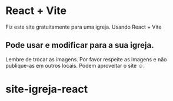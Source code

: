 # React + Vite

Fiz este site gratuitamente para uma igreja.
Usando React + Vite

## Pode usar e modificar para a sua igreja.

Lembre de trocar as imagens. Por favor respeite as imagens e não publique-as em outros locais. Podem aproveitar o site ☺.
# site-igreja-react

